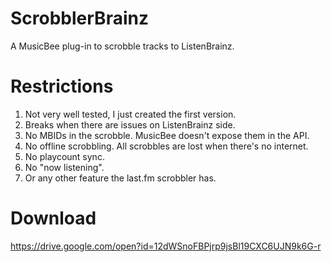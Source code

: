 # ScrobblerBrainz
A MusicBee plug-in to scrobble tracks to ListenBrainz.

# Restrictions
1. Not very well tested, I just created the first version.
1. Breaks when there are issues on ListenBrainz side.
1. No MBIDs in the scrobble. MusicBee doesn't expose them in the API.
1. No offline scrobbling. All scrobbles are lost when there's no internet.
1. No playcount sync.
1. No "now listening".
1. Or any other feature the last.fm scrobbler has.

# Download
https://drive.google.com/open?id=12dWSnoFBPjrp9jsBl19CXC6UJN9k6G-r
